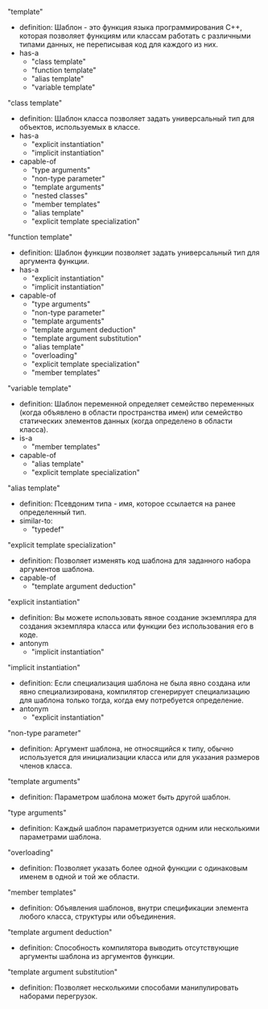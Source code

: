 "template"
- definition: Шаблон - это функция языка программирования C++, которая позволяет функциям или классам работать с различными типами данных, не переписывая код для каждого из них.
- has-a
  - "class template"
  - "function template"
  - "alias template"
  - "variable template"

"class template"
- definition: Шаблон класса позволяет задать универсальный тип для объектов, используемых в классе.
- has-a
  - "explicit instantiation"
  - "implicit instantiation"
- capable-of
  - "type arguments"
  - "non-type parameter"
  - "template arguments"
  - "nested classes"
  - "member templates"
  - "alias template"
  - "explicit template specialization"

"function template"
- definition: Шаблон функции позволяет задать универсальный тип для аргумента функции.
- has-a
  - "explicit instantiation"
  - "implicit instantiation"
- capable-of
  - "type arguments"
  - "non-type parameter"
  - "template arguments"
  - "template argument deduction"
  - "template argument substitution"
  - "alias template"
  - "overloading"
  - "explicit template specialization"
  - "member templates"

"variable template"
- definition: Шаблон переменной определяет семейство переменных (когда объявлено в области пространства имен) или семейство статических элементов данных (когда определено в области класса).
- is-a
  - "member templates"
- capable-of
  - "alias template"
  - "explicit template specialization"

"alias template"
- definition: Псевдоним типа - имя, которое ссылается на ранее определенный тип.
- similar-to:
  - "typedef"

"explicit template specialization"
- definition: Позволяет изменять код шаблона для заданного набора аргументов шаблона.
- capable-of
  - "template argument deduction"

"explicit instantiation"
- definition: Вы можете использовать явное создание экземпляра для создания экземпляра класса или функции без использования его в коде.
- antonym
  - "implicit instantiation"

"implicit instantiation"
- definition: Если специализация шаблона не была явно создана или явно специализирована, компилятор сгенерирует специализацию для шаблона только тогда, когда ему потребуется определение.
- antonym
  - "explicit instantiation"

"non-type parameter"
- definition: Аргумент шаблона, не относящийся к типу, обычно используется для инициализации класса или для указания размеров членов класса.

"template arguments"
- definition: Параметром шаблона может быть другой шаблон.

"type arguments"
- definition: Каждый шаблон параметризуется одним или несколькими параметрами шаблона.

"overloading"
- definition: Позволяет указать более одной функции с одинаковым именем в одной и той же области.

"member templates"
- definition: Объявления шаблонов, внутри спецификации элемента любого класса, структуры или объединения.

"template argument deduction"
- definition: Способность компилятора выводить отсутствующие аргументы шаблона из аргументов функции.

"template argument substitution"
- definition: Позволяет несколькими способами манипулировать наборами перегрузок.